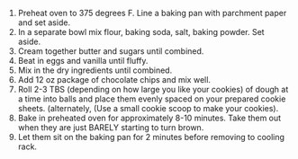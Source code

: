 1. Preheat oven to 375 degrees F. Line a baking pan with parchment paper and set aside.
2. In a separate bowl mix flour, baking soda, salt, baking powder. Set aside.
3. Cream together butter and sugars until combined.
4. Beat in eggs and vanilla until fluffy.
5. Mix in the dry ingredients until combined.
6. Add 12 oz package of chocolate chips and mix well.
7. Roll 2-3 TBS (depending on how large you like your cookies) of dough at a time into balls and place them evenly spaced on your prepared cookie sheets. (alternately,  (Use a small cookie scoop to make your cookies).
8. Bake in preheated oven for approximately 8-10 minutes. Take them out when they are just BARELY starting to turn brown.
9. Let them sit on the baking pan for 2 minutes before removing to cooling rack.